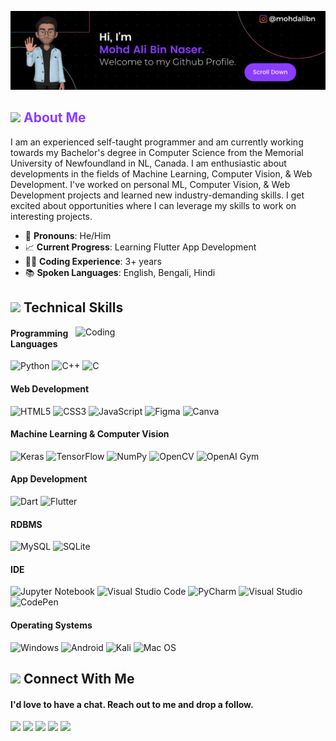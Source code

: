 
![](https://github.com/mohdalibn/mohdalibn/blob/main/Github%20Profile%20Banner.png)

<h2 style="color:#8b3dff"><img src="https://img.icons8.com/office/20/000000/user.png"/> About Me</h2>

<p>I am an experienced self-taught programmer and am currently working towards my Bachelor's degree in Computer Science from the Memorial University of Newfoundland in NL, Canada. I am enthusiastic about developments in the fields of Machine Learning, Computer Vision, & Web Development. I've worked on personal ML, Computer Vision, & Web Development projects and learned new industry-demanding skills. I get excited about opportunities where I can leverage my skills to work on interesting projects.</p>

- 👤 **Pronouns**: He/Him
- 📈 **Current Progress**: Learning Flutter App Development 
- 👨‍💻 **Coding Experience**: 3+ years
- 📚 **Spoken Languages**: English, Bengali, Hindi

<h2><img src="https://img.icons8.com/cotton/25/000000/technical-support.png"/> Technical Skills</h2>

<!-- <img align="right" alt="Coding" width="400" src="https://cdn.dribbble.com/users/1162077/screenshots/3848914/programmer.gif"> -->
<img align="right" alt="Coding" width="400" src="https://user-images.githubusercontent.com/95453430/149640792-c2b2809d-2028-42d7-93f6-fdd4977035e9.gif">

<!-- ![Github Banner](https://user-images.githubusercontent.com/95453430/149640756-8f34f6ee-4232-4c8f-899c-04ccc4663232.png)
![Github Banner Gif](https://user-images.githubusercontent.com/95453430/149640792-c2b2809d-2028-42d7-93f6-fdd4977035e9.gif) -->



<h4>Programming Languages</h4>

![Python](https://img.shields.io/badge/python-3670A0?style=for-the-badge&logo=python&logoColor=ffdd54)
![C++](https://img.shields.io/badge/c++-%2300599C.svg?style=for-the-badge&logo=c%2B%2B&logoColor=white)
![C](https://img.shields.io/badge/c-%2300599C.svg?style=for-the-badge&logo=c&logoColor=white)
<h4>Web Development</h4>

![HTML5](https://img.shields.io/badge/html5-%23E34F26.svg?style=for-the-badge&logo=html5&logoColor=white)
![CSS3](https://img.shields.io/badge/css3-%231572B6.svg?style=for-the-badge&logo=css3&logoColor=white)
![JavaScript](https://img.shields.io/badge/javascript-%23323330.svg?style=for-the-badge&logo=javascript&logoColor=%23F7DF1E)
![Figma](https://img.shields.io/badge/figma-%23F24E1E.svg?style=for-the-badge&logo=figma&logoColor=white)
![Canva](https://img.shields.io/badge/Canva-%2300C4CC.svg?style=for-the-badge&logo=Canva&logoColor=white)
  
<h4>Machine Learning & Computer Vision</h4>

![Keras](https://img.shields.io/badge/Keras-%23D00000.svg?style=for-the-badge&logo=Keras&logoColor=white)
![TensorFlow](https://img.shields.io/badge/TensorFlow-%23FF6F00.svg?style=for-the-badge&logo=TensorFlow&logoColor=white)
![NumPy](https://img.shields.io/badge/numpy-%23013243.svg?style=for-the-badge&logo=numpy&logoColor=white)
![OpenCV](https://img.shields.io/badge/opencv-%23white.svg?style=for-the-badge&logo=opencv&logoColor=white)
![OpenAI Gym](https://img.shields.io/badge/OpenAI%20Gym-0081A5?style=for-the-badge&logo=OpenAI-Gym&logoColor=white)
<!-- ![Pandas](https://img.shields.io/badge/pandas-%23150458.svg?style=for-the-badge&logo=pandas&logoColor=white) -->
<!-- ![scikit-learn](https://img.shields.io/badge/scikit--learn-%23F7931E.svg?style=for-the-badge&logo=scikit-learn&logoColor=white) -->


<h4>App Development</h4>

![Dart](https://img.shields.io/badge/dart-%230175C2.svg?style=for-the-badge&logo=dart&logoColor=white)
![Flutter](https://img.shields.io/badge/Flutter-%2302569B.svg?style=for-the-badge&logo=Flutter&logoColor=white)

<h4>RDBMS</h4>

![MySQL](https://img.shields.io/badge/mysql-%2300f.svg?style=for-the-badge&logo=mysql&logoColor=white)
![SQLite](https://img.shields.io/badge/sqlite-%2307405e.svg?style=for-the-badge&logo=sqlite&logoColor=white)

<h4>IDE</h4>

![Jupyter Notebook](https://img.shields.io/badge/jupyter-%23FA0F00.svg?style=for-the-badge&logo=jupyter&logoColor=white)
![Visual Studio Code](https://img.shields.io/badge/Visual%20Studio%20Code-0078d7.svg?style=for-the-badge&logo=visual-studio-code&logoColor=white)
![PyCharm](https://img.shields.io/badge/pycharm-143?style=for-the-badge&logo=pycharm&logoColor=black&color=black&labelColor=green)
![Visual Studio](https://img.shields.io/badge/Visual%20Studio-5C2D91.svg?style=for-the-badge&logo=visual-studio&logoColor=white)
![CodePen](https://img.shields.io/badge/CodePen-white?style=for-the-badge&logo=codepen&logoColor=black)
<!-- ![Sublime Text](https://img.shields.io/badge/sublime_text-%23575757.svg?style=for-the-badge&logo=sublime-text&logoColor=important) -->


<h4>Operating Systems</h4>

![Windows](https://img.shields.io/badge/Windows-0078D6?style=for-the-badge&logo=windows&logoColor=white)
![Android](https://img.shields.io/badge/Android-3DDC84?style=for-the-badge&logo=android&logoColor=white)
![Kali](https://img.shields.io/badge/Kali-268BEE?style=for-the-badge&logo=kalilinux&logoColor=white)
![Mac OS](https://img.shields.io/badge/mac%20os-000000?style=for-the-badge&logo=macos&logoColor=F0F0F0)

<h2><img src="https://img.icons8.com/office/23/000000/talk-male--v1.png"/> Connect With Me</h2>

<h4>I'd love to have a chat. Reach out to me and drop a follow.</h4>

<!-- [<img src='https://cdn.jsdelivr.net/npm/simple-icons@3.0.1/icons/github.svg' alt='github' height='40'>](https://github.com/mohdalibn)  [<img src='https://cdn.jsdelivr.net/npm/simple-icons@3.0.1/icons/linkedin.svg' alt='linkedin' height='40'>](https://www.linkedin.com/in/mohdalibn/)  [<img src='https://cdn.jsdelivr.net/npm/simple-icons@3.0.1/icons/facebook.svg' alt='facebook' height='40'>](https://www.facebook.com/mohdalibn)  [<img src='https://cdn.jsdelivr.net/npm/simple-icons@3.0.1/icons/instagram.svg' alt='instagram' height='40'>](https://www.instagram.com/mohdalibn/)  [<img src='https://cdn.jsdelivr.net/npm/simple-icons@3.0.1/icons/codepen.svg' alt='codepen' height='40'>](https://codepen.io/mohdalibn)  [<img src='https://cdn.jsdelivr.net/npm/simple-icons@3.0.1/icons/gmail.svg' alt='gmail' height='40'>](testemail@gmail.com)   -->

 
 [<img src="https://img.icons8.com/color/37/000000/linkedin.png"/>](https://www.linkedin.com/in/mohdalibn/) [<img src="https://img.icons8.com/fluency/37/000000/facebook-new.png"/>](https://www.facebook.com/mohdalibn) [<img src="https://img.icons8.com/fluency/37/000000/instagram-new.png"/>](https://www.instagram.com/mohdalibn) [<img src="https://img.icons8.com/external-tal-revivo-duo-tal-revivo/34/000000/external-codepen-an-online-community-for-testing-and-showcasing-code-snippets-logo-duo-tal-revivo.png"/>](https://codepen.io/mohdalibn) [<img src="https://img.icons8.com/fluency/37/000000/gmail-new.png"/>](mohdalimarketingservice@mgmail.com)

